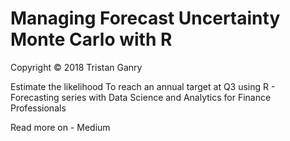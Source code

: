 # Managing Forecast Uncertainty Monte Carlo with R
Copyright © 2018 Tristan Ganry

Estimate the likelihood To reach an annual target at Q3 using R - Forecasting series with Data Science and Analytics for Finance Professionals

Read more on - Medium
